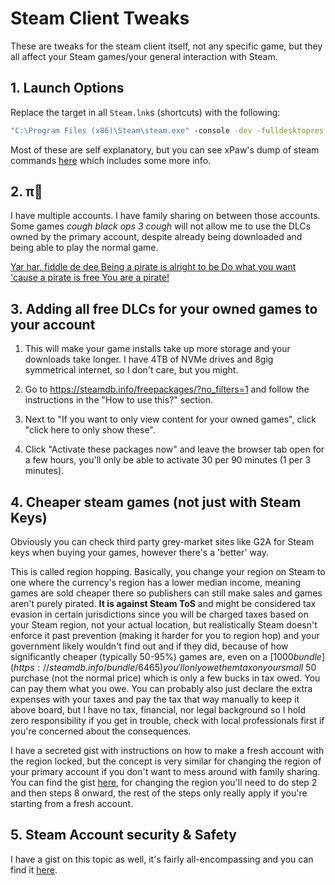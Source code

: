 # Steam Client Tweaks

These are tweaks for the steam client itself, not any specific game, but they all affect your Steam games/your general interaction with Steam.

## 1. Launch Options

Replace the target in all `Steam.lnk`s (shortcuts) with the following:

```cmd
"C:\Program Files (x86)\Steam\steam.exe" -console -dev -fulldesktopres -offlinemode --showallbetas -silent -testbutton
```

Most of these are self explanatory, but you can see xPaw's dump of steam commands [here](https://gist.github.com/xPaw/fe7d275d31da14d70481) which includes some more info.

## 2. π🐀

I have multiple accounts. I have family sharing on between those accounts. Some games *cough black ops 3 cough* will not allow me to use the DLCs owned by the primary account, despite already being downloaded and being able to play the normal game.

[Yar har, fiddle de dee
Being a pirate is alright to be
Do what you want 'cause a pirate is free
You are a pirate!](https://github.com/pointfeev/CreamInstaller)

## 3. Adding all free DLCs for your owned games to your account

1. This will make your game installs take up more storage and your downloads take longer. I have 4TB of NVMe drives and 8gig symmetrical internet, so I don't care, but you might.

2. Go to https://steamdb.info/freepackages/?no_filters=1 and follow the instructions in the "How to use this?" section.

4. Next to "If you want to only view content for your owned games", click "click here to only show these".

5. Click "Activate these packages now" and leave the browser tab open for a few hours, you'll only be able to activate 30 per 90 minutes (1 per 3 minutes).

## 4. Cheaper steam games **(not just with Steam Keys)**

Obviously you can check third party grey-market sites like G2A for Steam keys when buying your games, however there's a 'better' way.

This is called region hopping. Basically, you change your region on Steam to one where the currency's region has a lower median income, meaning games are sold cheaper there so publishers can still make sales and games aren't purely pirated. **It is against Steam ToS** and might be considered tax evasion in certain jurisdictions since you will be charged taxes based on your Steam region, not your actual location, but realistically Steam doesn't enforce it past prevention (making it harder for you to region hop) and your government likely wouldn't find out and if they did, because of how significantly cheaper (typically 50-95%) games are, even on a [$1000 bundle](https://steamdb.info/bundle/6465) you'll only owe them tax on your small ~$50 purchase (not the normal price) which is only a few bucks in tax owed. You can pay them what you owe. You can probably also just declare the extra expenses with your taxes and pay the tax that way manually to keep it above board, but I have no tax, financial, nor legal background so I hold zero responsibility if you get in trouble, check with local professionals first if you're concerned about the consequences.

I have a secreted gist with instructions on how to make a fresh account with the region locked, but the concept is very similar for changing the region of your primary account if you don't want to mess around with family sharing. You can find the gist [here](https://gist.github.com/bigfinfrank/363d5730f52f5f7483c1774ffdeb5742), for changing the region you'll need to do step 2 and then steps 8 onward, the rest of the steps only really apply if you're starting from a fresh account.

## 5. Steam Account security & Safety

I have a gist on this topic as well, it's fairly all-encompassing and you can find it [here](https://gist.github.com/bigfinfrank/a044627149d24b774dfc5bd92b4a4cf8).
